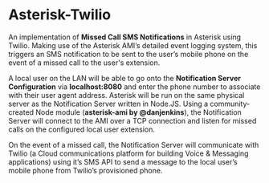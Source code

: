 # Asterisk-Twilio

An implementation of **Missed Call SMS Notifications** in Asterisk using Twilio.
Making use of the Asterisk AMI’s detailed event logging system, this triggers an SMS notification to be sent to the user’s mobile phone on the event of a missed call to the user's extension.

A local user on the LAN will be able to go onto the **Notification Server Configuration** via **localhost:8080** and enter the phone number to associate with their user agent address. Asterisk will be run on the same physical server as the Notification Server written in Node.JS. Using a community-created Node module (**asterisk-ami by @danjenkins**), the Notification Server will connect to the AMI over a TCP connection and listen for missed calls on the configured local user extension.

On the event of a missed call, the Notification Server will communicate with Twilio (a Cloud communications platform for building Voice & Messaging applications) using it’s SMS API to send a message to the local user’s mobile phone from Twilio’s provisioned phone.
